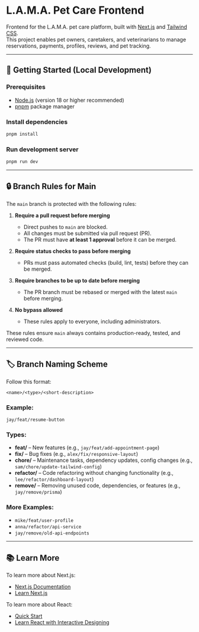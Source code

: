 # L.A.M.A. Pet Care Frontend

Frontend for the L.A.M.A. pet care platform, built with [Next.js](https://nextjs.org) and [Tailwind CSS](https://tailwindcss.com).  
This project enables pet owners, caretakers, and veterinarians to manage reservations, payments, profiles, reviews, and pet tracking.

---

## 🚀 Getting Started (Local Development)

### Prerequisites

- [Node.js](https://nodejs.org) (version 18 or higher recommended)
- [pnpm](https://pnpm.io/) package manager

### Install dependencies

```bash
pnpm install
```

### Run development server

```bash
pnpm run dev
```

---

## 🔒 Branch Rules for Main

The `main` branch is protected with the following rules:

1. **Require a pull request before merging**

   - Direct pushes to `main` are blocked.
   - All changes must be submitted via pull request (PR).
   - The PR must have **at least 1 approval** before it can be merged.

2. **Require status checks to pass before merging**

   - PRs must pass automated checks (build, lint, tests) before they can be merged.

3. **Require branches to be up to date before merging**

   - The PR branch must be rebased or merged with the latest `main` before merging.

4. **No bypass allowed**
   - These rules apply to everyone, including administrators.

These rules ensure `main` always contains production-ready, tested, and reviewed code.

---

## 🏷 Branch Naming Scheme

Follow this format:

```
<name>/<type>/<short-description>
```

### Example:

```
jay/feat/resume-button
```

### Types:

- **feat/** – New features (e.g., `jay/feat/add-appointment-page`)
- **fix/** – Bug fixes (e.g., `alex/fix/responsive-layout`)
- **chore/** – Maintenance tasks, dependency updates, config changes (e.g., `sam/chore/update-tailwind-config`)
- **refactor/** – Code refactoring without changing functionality (e.g., `lee/refactor/dashboard-layout`)
- **remove/** – Removing unused code, dependencies, or features (e.g., `jay/remove/prisma`)

### More Examples:

- `mike/feat/user-profile`
- `anna/refactor/api-service`
- `jay/remove/old-api-endpoints`

---

## 📚 Learn More

To learn more about Next.js:

- [Next.js Documentation](https://nextjs.org/docs)
- [Learn Next.js](https://nextjs.org/learn)

To learn more about React:

- [Quick Start](https://react.dev/learn)
- [Learn React with Interactive Designing](https://react.dev/learn/describing-the-ui)
